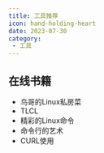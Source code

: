 ```yaml
---
title: 工具推荐
icon: hand-holding-heart
date: 2023-07-30
category:
 - 工具
---
```


<!-- more -->

## 在线书籍

- 鸟哥的Linux私房菜[](http://cn.linux.vbird.org/linux_basic/linux_basic.php)
- TLCL[](http://billie66.github.io/TLCL/book/)
- 精彩的Linux命令[](https://www.cnblogs.com/nineep/p/6795650.html)
- 命令行的艺术[](https://github.com/jlevy/the-art-of-command-line/blob/master/README-zh.md)
- CURL使用[](https://everything.curl.dev/)
